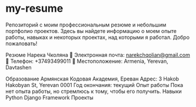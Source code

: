 # my-resume
Репозиторий с моим профессиональным резюме и небольшим портфолио проектов. Здесь вы найдете информацию о моем опыте работы, навыках и некоторых проектах, над которыми я работал. Добро пожаловать!

Резюме Нарека Чколяна
📧 Электронная почта: narekchqolian@gmail.com
📱 Телефон: +37493499011
📍 Местоположение: Armenia, Yerevan, Davtashen

Образование
Армянская Кодовая Академия, Ереван
Адрес: 3 Hakob Hakobyan St, Yerevan 0001
Год окончания: текущий
Опыт работы
Пока нет опыта работы, но стремлюсь к тому, чтобы его получить.
Навыки
Python
Django Framework
Проекты
